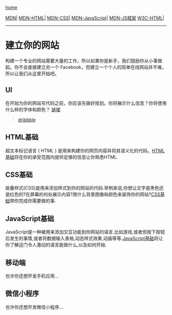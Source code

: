 [home](https://github.com/1211ciel/ciel/blob/main/README.md)

[MDN](https://developer.mozilla.org/zh-CN/docs/learn)|
[MDN-HTML](https://developer.mozilla.org/zh-CN/docs/Learn/HTML)|
[MDN-CSS](https://developer.mozilla.org/zh-CN/docs/Learn/CSS)|
[MDN-JavaScript](https://developer.mozilla.org/zh-CN/docs/Learn/JavaScript)|
[MDN-JS框架](https://developer.mozilla.org/zh-CN/docs/Learn/Tools_and_testing/Client-side_JavaScript_frameworks)
[W3C-HTML](https://www.w3school.com.cn/html/index.asp)|

---

# 建立你的网站
构建一个专业的网站需要大量的工作，所以如果你是新手，我们鼓励你从小事做起。你不会直接建立另一个 Facebook，但建立一个个人的简单在线网站并不难，所以让我们从这里开始吧。

## UI

在开始为你的网站写代码之前，你应该先做好规划。你将展示什么信息？你将使用什么样的字体和颜色？ [链接](https://developer.mozilla.org/zh-CN/docs/Learn/Getting_started_with_the_web/What_will_your_website_look_like)

> [dribbble](https://dribbble.com/)

## HTML基础
超文本标记语言 ( HTML ) 是用来构建你的网页内容并将其语义化的代码。[HTML基础](https://github.com/1211ciel/ciel/blob/main/web/html/README.md)将在你的承受范围内提供足够的信息让你熟悉HTML.

## CSS基础
层叠样式(CSS)是用来添加样式到你的网站的代码.举例来说,你想让文字是黑色还是红色的?在屏幕的何处展示内容?用什么背景图像和颜色来装饰你的网站?[CSS基础](https://github.com/1211ciel/ciel/blob/main/web/css/README.md)带你完成你需要做的事.

## JavaScript基础
JavaScript是一种被用来添加交互功能到你网站的语言.比如游戏,或者但按下按钮后发生的事情,或者将数据输入表格,动态样式效果,动画等等.[JavaScript基础]()将让你了解这门令人激动的语言能做什么,以及如何开始.

## 移动端
也许你还想开发手机应用...

## 微信小程序
也许你还想开发微信小程序...
